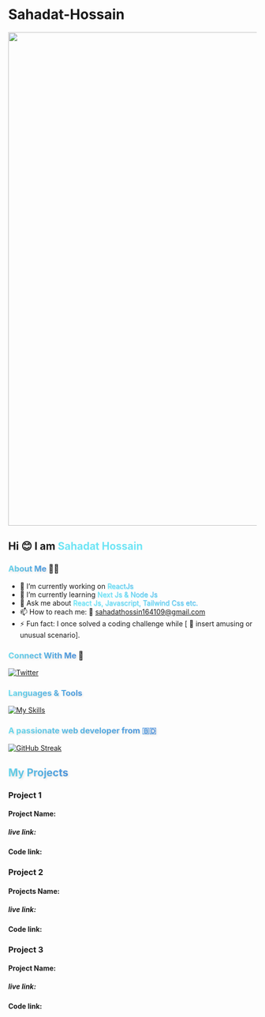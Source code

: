 # Sahadat-Hossain
<img width="1000" height="" src="https://i.ibb.co/r41jn6V/Black-Minimal-Business-Personal-Profile-Linkedin-Banner.png">

## Hi <g-emoji class="g-emoji" alias="blush" fallback-src="https://github.githubassets.com/images/icons/emoji/unicode/1f60a.png">😊</g-emoji> I am <span style="color:#6ee5f5 ">Sahadat Hossain</span>

### <span style="background: linear-gradient(45deg, #6ee5f5, #4A90E2); -webkit-background-clip: text; color: transparent; text-shadow: 2px 2px 4px rgba(0, 0, 0, 0.1);">About Me </span>👨‍💼

- 🔭 I’m currently working on <span style="background: linear-gradient(45deg, #6ee5f5, #4A90E2); -webkit-background-clip: text; color: transparent; text-shadow: 1px 1px 2px #6ee5f5;">ReactJs</span>
- 🌱 I’m currently learning <span style="background: linear-gradient(45deg, #6ee5f5, #4A90E2); -webkit-background-clip: text; color: transparent; text-shadow: 0.5px 0.5px 1.5px #6ee5f5;">Next Js & Node Js</span>
- 💬 Ask me about <span style="background: linear-gradient(45deg, #6ee5f5, #4A90E2); -webkit-background-clip: text; color: transparent; text-shadow: 0.5px 0.5px 1.5px #6ee5f5;">React Js, Javascript, Tailwind Css etc.</span>
- 📫 How to reach me: 📩 <a href="gmail:sahadathossin164109@gmail.com" style="color: #6ee5f5; text-decoration: none; cursor: pointer; background: linear-gradient(45deg, #6ee5f5, #4A90E2); -webkit-background-clip: text; color: transparent; text-shadow: 0.5px 0.5px 1.5px #6ee5f5;">sahadathossin164109@gmail.com</a>
- ⚡ Fun fact: I once solved a coding challenge while [ 🥴 insert amusing or unusual scenario].

### <span style="background: linear-gradient(45deg, #6ee5f5, #4A90E2); -webkit-background-clip: text; color: transparent; text-shadow: 2px 2px 4px rgba(0, 0, 0, 0.1);">Connect With Me</span> 📲

[![Twitter](https://skillicons.dev/icons?i=twitter,instagram,github)](https://skillicons.dev)

### <span style="background: linear-gradient(45deg, #6ee5f5, #4A90E2); -webkit-background-clip: text; color: transparent; text-shadow: 2px 2px 4px rgba(0, 0, 0, 0.1);">Languages & Tools <img src="https://media.giphy.com/media/26n7b7PjSOZJwVCmY/giphy.gif" width="15" height="15"></span>

[![My Skills](https://skillicons.dev/icons?i=js,html,css,react,tailwind,express,mongodb,firebase)](https://skillicons.dev)

### <span style="background: linear-gradient(45deg, #6ee5f5, #4A90E2); -webkit-background-clip: text; color: transparent; text-shadow: 2px 2px 4px rgba(0, 0, 0, 0.1);">A passionate web developer from 🇧🇩</span>

[![GitHub Streak](https://github-readme-streak-stats.herokuapp.com?user=Rakib%20Hassan&theme=prussian)](https://git.io/streak-stats)

## <span style="background: linear-gradient(45deg, #6ee5f5, #4A90E2); -webkit-background-clip: text; color: transparent; text-shadow: 2px 2px 4px rgba(0, 0, 0, 0.1);">My Projects</span>

### Project 1

#### Project Name: 

##### live link:

#### Code link: 

### Project 2
#### Projects Name: 
##### live link: 
#### Code link:

### Project 3

#### Project Name: 

##### live link:
#### Code link:  
